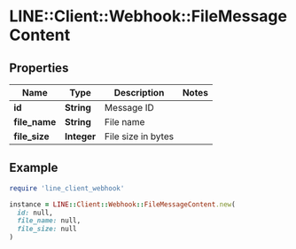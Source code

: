 # LINE::Client::Webhook::FileMessageContent

## Properties

| Name | Type | Description | Notes |
| ---- | ---- | ----------- | ----- |
| **id** | **String** | Message ID |  |
| **file_name** | **String** | File name |  |
| **file_size** | **Integer** | File size in bytes |  |

## Example

```ruby
require 'line_client_webhook'

instance = LINE::Client::Webhook::FileMessageContent.new(
  id: null,
  file_name: null,
  file_size: null
)
```

